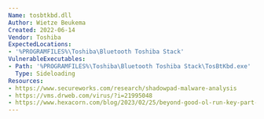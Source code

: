 ```yaml
---
Name: tosbtkbd.dll
Author: Wietze Beukema
Created: 2022-06-14
Vendor: Toshiba
ExpectedLocations:
- '%PROGRAMFILES%\Toshiba\Bluetooth Toshiba Stack'
VulnerableExecutables:
- Path: '%PROGRAMFILES%\Toshiba\Bluetooth Toshiba Stack\TosBtKbd.exe'
  Type: Sideloading
Resources:
- https://www.secureworks.com/research/shadowpad-malware-analysis
- https://vms.drweb.com/virus/?i=21995048
- https://www.hexacorn.com/blog/2023/02/25/beyond-good-ol-run-key-part-141/
---
```


